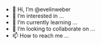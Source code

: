 - 👋 Hi, I’m @evelinweber
- 👀 I’m interested in ...
- 🌱 I’m currently learning ...
- 💞️ I’m looking to collaborate on ...
- 📫 How to reach me ...

<!---
evelinweber/evelinweber is a ✨ special ✨ repository because its `README.md` (this file) appears on your GitHub profile.
You can click the Preview link to take a look at your changes.
--->
